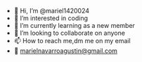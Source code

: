 - 👋 Hi, I’m @mariel1420024
- 👀 I’m interested in coding
- 🌱 I’m currently learning as a new member 
- 💞️ I’m looking to collaborate on anyone 
- 📫 How to reach me,dm me on my email 
- 📩 marielnavarroagustin@gmail.com
<!---
mariel1420024/mariel1420024 is a ✨ special ✨ repository because its `README.md` (this file) appears on your GitHub profile.
You can click the Preview link to take a look at your changes.
--->
